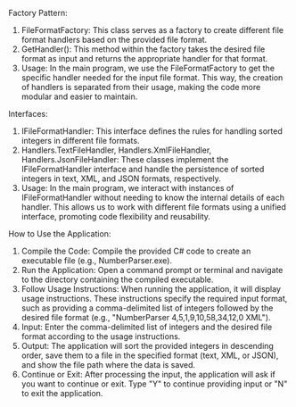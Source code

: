 Factory Pattern:

1. FileFormatFactory: This class serves as a factory to create different file format handlers based on the provided file format.
2. GetHandler(): This method within the factory takes the desired file format as input and returns the appropriate handler for that format.
3. Usage: In the main program, we use the FileFormatFactory to get the specific handler needed for the input file format. This way, the creation of handlers is separated from their usage, making the code more modular and easier to maintain.

Interfaces:

1. IFileFormatHandler: This interface defines the rules for handling sorted integers in different file formats.
2. Handlers.TextFileHandler, Handlers.XmlFileHandler, Handlers.JsonFileHandler: These classes implement the IFileFormatHandler interface and handle the persistence of sorted integers in text, XML, and JSON formats, respectively.
3. Usage: In the main program, we interact with instances of IFileFormatHandler without needing to know the internal details of each handler. This allows us to work with different file formats using a unified interface, promoting code flexibility and reusability.

How to Use the Application:

1. Compile the Code: Compile the provided C# code to create an executable file (e.g., NumberParser.exe).
2. Run the Application: Open a command prompt or terminal and navigate to the directory containing the compiled executable.
3. Follow Usage Instructions: When running the application, it will display usage instructions. These instructions specify the required input format, such as providing a comma-delimited list of integers followed by the desired file format (e.g., "NumberParser 4,5,1,9,10,58,34,12,0 XML").
4. Input: Enter the comma-delimited list of integers and the desired file format according to the usage instructions.
5. Output: The application will sort the provided integers in descending order, save them to a file in the specified format (text, XML, or JSON), and show the file path where the data is saved.
6. Continue or Exit: After processing the input, the application will ask if you want to continue or exit. Type "Y" to continue providing input or "N" to exit the application.
